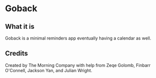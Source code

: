 # Goback

## What it is

Goback is a minimal reminders app eventually having a calendar as well.

## Credits

Created by The Morning Company with help from Zeqe Golomb, Finbarr O'Connell, Jackson Yan, and Julian Wright.
